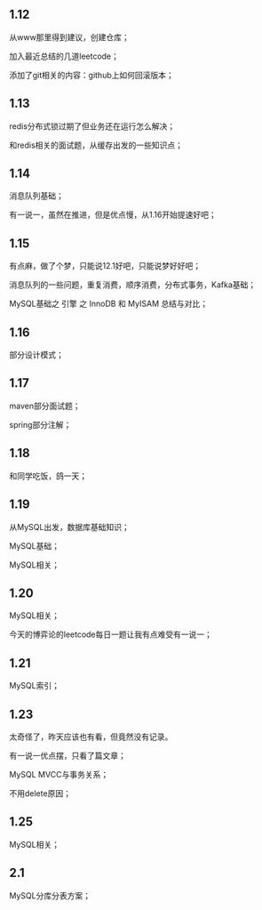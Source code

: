 ## 1.12

从www那里得到建议，创建仓库；

加入最近总结的几道leetcode；

添加了git相关的内容：github上如何回滚版本；

## 1.13

redis分布式锁过期了但业务还在运行怎么解决；

和redis相关的面试题，从缓存出发的一些知识点；

## 1.14

消息队列基础；

有一说一，虽然在推进，但是优点慢，从1.16开始提速好吧；

## 1.15

有点麻，做了个梦，只能说12.1好吧，只能说梦好好吧；

消息队列的一些问题，重复消费，顺序消费，分布式事务，Kafka基础；

MySQL基础之 引擎 之 InnoDB 和 MyISAM 总结与对比；

## 1.16

部分设计模式；

## 1.17

maven部分面试题；

spring部分注解；

## 1.18

和同学吃饭，鸽一天；

## 1.19

从MySQL出发，数据库基础知识；

MySQL基础；

MySQL相关；

## 1.20

MySQL相关；

今天的博弈论的leetcode每日一题让我有点难受有一说一；

## 1.21

MySQL索引；

## 1.23

太奇怪了，昨天应该也有看，但竟然没有记录。

有一说一优点摆，只看了篇文章；

MySQL MVCC与事务关系；

不用delete原因；

## 1.25

MySQL相关；

## 2.1

MySQL分库分表方案；


